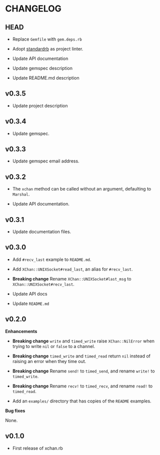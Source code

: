 # CHANGELOG

## HEAD

* Replace `Gemfile` with `gem.deps.rb`

* Adopt [standardrb](https://github.com/testdouble/standard) as project linter.

* Update API documentation

* Update gemspec description

* Update README.md description

## v0.3.5

* Update project description

## v0.3.4

* Update gemspec.

## v0.3.3

* Update gemspec email address.

## v0.3.2

* The `xchan` method can be called without an argument, defaulting to `Marshal`.

* Update API documentation.

## v0.3.1

* Update documentation files.

## v0.3.0

* Add `#recv_last` example to `README.md`.

* Add `XChan::UNIXSocket#read_last`, an alias for `#recv_last`.

* **Breaking change**
  Rename `XChan::UNIXSocket#last_msg` to `XChan::UNIXSocket#recv_last`.

* Update API docs

* Update `README.md`

## v0.2.0

**Enhancements**

* **Breaking change**
`write` and `timed_write` raise `XChan::NilError` when trying to write
`nil` or `false` to a channel.

* **Breaking change**
`timed_write` and `timed_read` return `nil` instead of raising an error when
they time out.

* **Breaking change**
Rename `send!` to `timed_send`, and rename `write!` to `timed_write`.

* **Breaking change**
Rename `recv!` to `timed_recv`, and rename `read!` to `timed_read`.

* Add an `examples/` directory that has copies of the `README` examples.

**Bug fixes**

None.

## v0.1.0

* First release of xchan.rb
